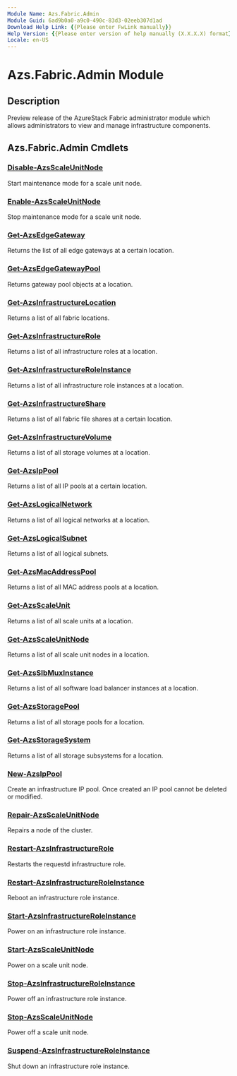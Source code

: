 ```yaml
---
Module Name: Azs.Fabric.Admin
Module Guid: 6ad9b0a0-a9c0-490c-83d3-02eeb307d1ad
Download Help Link: {{Please enter FwLink manually}}
Help Version: {{Please enter version of help manually (X.X.X.X) format}}
Locale: en-US
---
```


# Azs.Fabric.Admin Module
## Description
Preview release of the AzureStack Fabric administrator module which allows administrators to view and manage infrastructure components.  
## Azs.Fabric.Admin Cmdlets
### [Disable-AzsScaleUnitNode](Disable-AzsScaleUnitNode.md)
Start maintenance mode for a scale unit node.

### [Enable-AzsScaleUnitNode](Enable-AzsScaleUnitNode.md)
Stop maintenance mode for a scale unit node.

### [Get-AzsEdgeGateway](Get-AzsEdgeGateway.md)
Returns the list of all edge gateways at a certain location.

### [Get-AzsEdgeGatewayPool](Get-AzsEdgeGatewayPool.md)
Returns gateway pool objects at a location.

### [Get-AzsInfrastructureLocation](Get-AzsInfrastructureLocation.md)
Returns a list of all fabric locations.

### [Get-AzsInfrastructureRole](Get-AzsInfrastructureRole.md)
Returns a list of all infrastructure roles at a location.

### [Get-AzsInfrastructureRoleInstance](Get-AzsInfrastructureRoleInstance.md)
Returns a list of all infrastructure role instances at a location.

### [Get-AzsInfrastructureShare](Get-AzsInfrastructureShare.md)
Returns a list of all fabric file shares at a certain location.

### [Get-AzsInfrastructureVolume](Get-AzsInfrastructureVolume.md)
Returns a list of all storage volumes at a location.

### [Get-AzsIpPool](Get-AzsIpPool.md)
Returns a list of all IP pools at a certain location.

### [Get-AzsLogicalNetwork](Get-AzsLogicalNetwork.md)
Returns a list of all logical networks at a location.

### [Get-AzsLogicalSubnet](Get-AzsLogicalSubnet.md)
Returns a list of all logical subnets.

### [Get-AzsMacAddressPool](Get-AzsMacAddressPool.md)
Returns a list of all MAC address pools at a location.

### [Get-AzsScaleUnit](Get-AzsScaleUnit.md)
Returns a list of all scale units at a location.

### [Get-AzsScaleUnitNode](Get-AzsScaleUnitNode.md)
Returns a list of all scale unit nodes in a location.

### [Get-AzsSlbMuxInstance](Get-AzsSlbMuxInstance.md)
Returns a list of all software load balancer instances at a location.

### [Get-AzsStoragePool](Get-AzsStoragePool.md)
Returns a list of all storage pools for a location.

### [Get-AzsStorageSystem](Get-AzsStorageSystem.md)
Returns a list of all storage subsystems for a location.

### [New-AzsIpPool](New-AzsIpPool.md)
Create an infrastructure IP pool. 
Once created an IP pool cannot be deleted or modified.

### [Repair-AzsScaleUnitNode](Repair-AzsScaleUnitNode.md)
Repairs a node of the cluster.

### [Restart-AzsInfrastructureRole](Restart-AzsInfrastructureRole.md)
Restarts the requestd infrastructure role.

### [Restart-AzsInfrastructureRoleInstance](Restart-AzsInfrastructureRoleInstance.md)
Reboot an infrastructure role instance.

### [Start-AzsInfrastructureRoleInstance](Start-AzsInfrastructureRoleInstance.md)
Power on an infrastructure role instance.

### [Start-AzsScaleUnitNode](Start-AzsScaleUnitNode.md)
Power on a scale unit node.

### [Stop-AzsInfrastructureRoleInstance](Stop-AzsInfrastructureRoleInstance.md)
Power off an infrastructure role instance.

### [Stop-AzsScaleUnitNode](Stop-AzsScaleUnitNode.md)
Power off a scale unit node.

### [Suspend-AzsInfrastructureRoleInstance](Suspend-AzsInfrastructureRoleInstance.md)
Shut down an infrastructure role instance.

